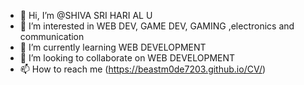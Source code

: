 - 👋 Hi, I’m @SHIVA SRI HARI AL U
- 👀 I’m interested in WEB DEV, GAME DEV, GAMING ,electronics and communication
- 🌱 I’m currently learning WEB DEVELOPMENT
- 💞️ I’m looking to collaborate on WEB DEVELOPMENT
- 📫 How to reach me (https://beastm0de7203.github.io/CV/)


<!---
BEASTM0DE7203/BEASTM0DE7203 is a ✨ special ✨ repository because its `README.md` (this file) appears on your GitHub profile.
You can click the Preview link to take a look at your changes.
--->
